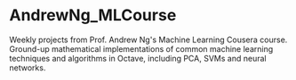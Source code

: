 # AndrewNg_MLCourse

Weekly projects from Prof. Andrew Ng's Machine Learning Cousera course. Ground-up mathematical implementations of common machine learning techniques and algorithms in Octave, including PCA, SVMs and neural networks.
